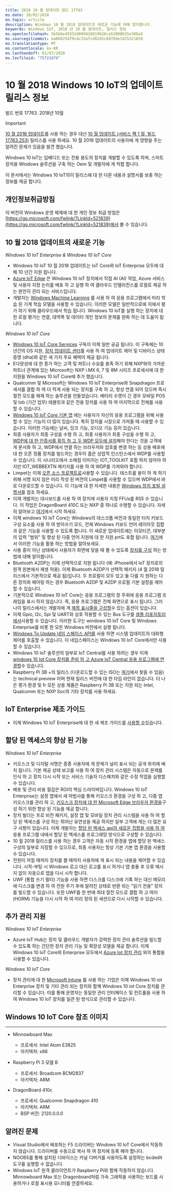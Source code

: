```yaml
---
title: 2018 10 월 업데이트-빌드 17763
ms.date: 10/02/2018
ms.topic: article
description: Windows 10 월 2018 업데이트의 새로운 기능에 대해 알아봅니다.
keywords: Windows IoT, 2018 년 10 월 업데이트, 릴리스 정보
ms.openlocfilehash: 5b5b6e45552d099426019626ca52000635e308a5
ms.sourcegitcommit: ea060254f9c4c25afcd0245c897b9e1425321859
ms.translationtype: MT
ms.contentlocale: ko-KR
ms.lasthandoff: 01/07/2020
ms.locfileid: "75721878"
---
```

# <a name="october-2018-update-release-notes-for-windows-10-iot"></a>10 월 2018 Windows 10 IoT의 업데이트 릴리스 정보
빌드 번호 17763. 2018년 10월

> [!IMPORTANT]
> [10 월 2018 업데이트](https://docs.microsoft.com/windows/iot-core/release-notes/commercial/october2018update)를 사용 하는 경우 대신 [10 월 업데이트 (서비스 팩 1 월, 빌드 17763.253)](https://docs.microsoft.com/windows/iot-core/release-notes/commercial/17763) 릴리스를 사용 하세요. 10 월 2018 업데이트의 사용자에 게 영향을 주는 알려진 문제가 있음을 발견 했습니다. 

Windows 10 IoT는 임베디드 또는 전용 용도의 장치를 개발할 수 있도록 하며, 스마트 장치용 Windows 솔루션을 구축 하는 Oem 및 개발자에 게 적합 합니다.

이 문서에서는 Windows 10 IoT의이 릴리스에 대 한 다른 내용과 설명서를 보충 하는 정보를 제공 합니다.

## <a name="privacy-statement"></a>개인정보취급방침

이 버전의 Windows 운영 체제에 대 한 개인 정보 취급 방침은 [https://go.microsoft.com/fwlink/?LinkId=521839](https://go.microsoft.com/fwlink/?LinkId=521839)에서 볼 수 있습니다.

## <a name="whats-new-in-october-2018-update"></a>10 월 2018 업데이트의 새로운 기능

_Windows 10 IoT Enterprise & Windows 10 IoT Core_
* Windows 10 IoT 10 월 2018 업데이트는 IoT Core와 IoT Enterprise 모두에 대해 10 년간 지원 됩니다.
* [Azure IoT Edge](https://docs.microsoft.com/azure/iot-edge/quickstart) 은 Windows 10 IoT 장치에서 직접 AI (AI) 작업, Azure 서비스 및 사용자 지정 논리를 배포 하 고 실행 하 여 클라우드 인텔리전스를 로컬로 제공 하는 완전히 관리 되는 서비스입니다.
* 개발자는 [Windows Machine Learning](https://docs.microsoft.com/windows/ai/) 를 사용 하 여 응용 프로그램에서 미리 학습 된 기계 학습 모델을 사용할 수 있습니다. 이러한 모델은 일반적으로에 지에서 평가 하기 위해 클라우드에서 학습 됩니다. Windows 10 IoT를 실행 하는 장치에 대 한 로컬 평가는 연결, 대역폭 및 데이터 개인 정보의 문제를 완화 하는 데 도움이 됩니다.  

_Windows 10 IoT Core_
* [Windows 10 IoT Core Services](https://docs.microsoft.com/windows-hardware/manufacture/iot/iotcoreservicesoverview) 구독이 이제 일반 공급 됩니다. 이 구독에는 10 년간의 OS 지원, [장치 업데이트 센터](https://docs.microsoft.com/windows-hardware/service/iot/using-device-update-center)를 사용 하 여 업데이트 제어 및 디바이스 상태 증명 (dha)와 같은 세 가지 주요 혜택이 제공 됩니다.
* E다양성에 대 한 증가 하는 고객 및 파트너 수요를 충족 하기 위해 NXP와의 가까운 파트너 관계에 있는 Microsoft는 NXP i.MX 6, 7 및 8M 시리즈 프로세서에 대 한 지원을 Windows 10 IoT Core에 추가 했습니다. 
* Qualcomm 및 Microsoft는 Windows 10 IoT Enterprise와 Snapdragon 프로세서를 결합 하 여 더 적게 사용 되는 장치를 구축 하 고, 항상 연결 되어 있으며 즉시 절전 모드를 해제 하는 솔루션을 만들었습니다. 배터리 수명이 긴 경우 모바일 POS 및 lob (기간 업무) 태블릿과 같은 전용 장치를 사용 하 여 마지막으로 전체를 사용할 수 있습니다. 
* [Windows 10 IoT Core 기본 앱](https://docs.microsoft.com/windows/iot-core/develop-your-app/iotcoredefaultapp) 에는 사용자가 자신의 응용 프로그램을 위해 사용할 수 있는 기능이 더 많이 있습니다. 특히 장치를 시장으로 가져올 때 사용할 수 있습니다. 이러한 기능에는 날씨, 잉크 기능, 오디오 기능 등이 있습니다. 
* 최종 사용자가 최종 구성을 수행 하 고, 최종 사용자가 최종 구성을 수행 하 고, [WDP에 대 한 인증서를 획득 하 고 두 WDP 모두에 설치](https://docs.microsoft.com/windows/uwp/debug-test-perf/device-portal-ssl)해야 한다는 것을 고객에 게 문서화 하 고, WDP에서 연결 하는 브라우저와 암호를 변경 하는 등 상용 배포에 대 한 오픈 정품 장치를 빌드하는 경우이 좁은 상업적 인스턴스에서 WDP를 사용할 수 있습니다. 이 시나리오에서 소매점 이미지는 IOT_TOOLKIT 포함 하지 않아야 하지만 IOT_WEBBEXTN 패키지를 사용 하 여 WDP를 가져와야 합니다. 
* Limpet는 이제 [오픈 소스 프로젝트로](https://github.com/ms-iot/azure-dm-client)사용할 수 있습니다. 테스트를 용이 하 게 하기 위해 서명 되지 않은 미리 작성 된 버전의 Limpet를 사용할 수 있으며 WDP에서 바로 다운로드할 수 있습니다. 이 기능에 대 한 자세한 내용은 [Windows 장치 포털 설명서](https://docs.microsoft.com/windows/iot-core/manage-your-device/deviceportal)를 참조 하세요.  
* 이제 개발자는 대시보드를 사용 하 여 장치에 사용자 지정 FFUs를 RS5 수 있습니다. 이 작업은 DragonBoard 410C 또는 NXP 중 하나로 수행할 수 있습니다. 자세히 알아보고 [여기](https://docs.microsoft.com/windows/iot-core/tutorials/quickstarter/devicesetup)에서 시작 하세요.
* 이제 windows 10 IoT Core는 Windows의 데스크톱 버전과 동일한 터치 키보드 구성 요소를 사용 하 여 받아쓰기 모드, 전체 Windows 키보드 언어 레이아웃 집합과 같은 기능을 사용할 수 있도록 합니다. 이 새로운 업데이트에는 이모티콘, 대부분의 입력 "범위" 및 향상 된 다중 언어 지원에 대 한 지원 prt도 포함 됩니다. [여기](https://docs.microsoft.com/windows/iot-core/develop-your-app/onscreenkeyboard)에서 이러한 기능을 활용 하는 방법을 알아보세요.
* 사용 중이 아닌 상태에서 사용자가 화면에 닿을 때 켤 수 있도록 [장치를 구성](https://docs.microsoft.com/windows/iot-core/learn-about-hardware/wakeontouch) 하는 방법에 대해 알아봅니다.
* Bluetooth A2DP는 이제 선택적으로 지원 됩니다 (예: iPhone에서 IoT 장치로의 원격 원본에서 재생 허용). 이제 Bluetooth A2DP가 선택적 패키지 (4 월 2018 릴리스에서 기본적으로 제공 됨)입니다. 두 프로필이 모두 있고 둘 다를 지 원하는 다른 장치와 페어링 하는 경우 Bluetooth A2DP 및 A2DP 프로필 기본 설정을 제어할 수 있습니다. 
* 기본적으로 Windows 10 IoT Core는 응용 프로그램의 창 주위에 응용 프로그램 프레임을 표시 하지 않습니다. 즉, 응용 프로그램은 전체 화면으로 표시 됩니다. 그러나이 릴리스에서는 개발자에 게 [제목 표시줄을 구성할](https://docs.microsoft.com/windows/iot-core/develop-your-app/signindialogtitlebars)수 있는 옵션이 있습니다.
* 이제 Gpio, I2c, Spi 및 UART와 상호 작용할 수 있는 Bus 도구를 [샘플 리포지토리에서](https://github.com/Microsoft/Windows-iotcore-samples/tree/master/BusTools)사용할 수 있습니다. 이러한 도구는 windows 10 IoT Core 및 Windows Enterprise를 비롯 한 모든 Windows 버전에서 실행 됩니다. 
* [Windows To Update 네임 스페이스 API를](https://docs.microsoft.com/uwp/api/windows.system.update) 사용 하면 시스템 업데이트의 대화형 제어를 호출할 수 있습니다. 이 네임스페이스는 Windows 10 IoT Core에서만 사용할 수 있습니다.
* Windows 10 IoT 솔루션의 일부로 IoT Central를 사용 하려는 경우 이제 [windows 10 Iot Core 장치를 준비 하 고 Azure IoT Central 응용 프로그램에 연결할](https://docs.microsoft.com/azure/iot-central/howto-connect-windowsiotcore)수 있습니다. 
* Raspberry Pi 3B +의 릴리스 (다운로드할 수 있는 ISO는 [여기](https://go.microsoft.com/fwlink/?LinkID=708576)에서 찾을 수 있음)는 technical preview 이며 현재 릴리스 버전에 대 한 타임 라인이 없습니다. 더 나은 평가 환경 및 fr 모든 상용 제품은 Raspberry Pi 3B 또는 지원 되는 Intel, Qualcomm 또는 NXP Soc의 기타 장치를 사용 하세요. 

## <a name="iot-enterprise-manufacturing-guide"></a>IoT Enterprise 제조 가이드

* 이제 Windows 10 IoT Enterprise에 대 한 새 제조 가이드를 [사용할 수](https://docs.microsoft.com/windows-hardware/manufacture/desktop/iot-ent-overview)있습니다. 

## <a name="improvements-in-assigned-access"></a>할당 된 액세스의 향상 된 기능 

_Windows 10 IoT Enterprise_

* 키오스크 및 디지털 서명은 종종 사용자에 게 문제가 널리 표시 되는 공개 위치에 배치 됩니다. 기본 제공 상태 보고를 사용 하 여 장치 관리 시스템은 자동으로 문제를 인식 하 고 장치 다시 시작 또는 서비스 기술자 디스패치와 같은 수정 작업을 실행할 수 있습니다. 
* 배포 및 관리 비용 절감은 ROI의 핵심 드라이버입니다. Windows 10 IoT Enterprise는 설정 앱에서 새 마법사를 통해 키오스크 환경을 구성 하 고, 다중 앱 키오스크를 관리 하 고, [키오스크 장치에 대 한 Microsoft Edge 브라우저 환경을](https://docs.microsoft.com/microsoft-edge/deploy/microsoft-edge-kiosk-mode-deploy)구성 하기 위한 향상 된 기능을 제공 합니다.
* 장치 빌더는 프로 비전 패키지, 설정 앱 및 모바일 장치 관리 시스템을 사용 하 여 할당 된 액세스를 구성 하는 뛰어난 유연성을 제공 하지만 일부 고객에 게는 더 많은 요구 사항이 있습니다. 이제 개발자는 [할당 된 액세스 api의 새로운 집합을 사용 하 여](https://docs.microsoft.com/uwp/api/windows.system.userprofile.assignedaccesssettings)응용 프로그램 내에서 할당 된 액세스를 프로그래밍 방식으로 구성할 수 있습니다.
* 10 월 2018 릴리스를 사용 하는 경우 고객은 자동 시작 환경을 앱에 할당 된 액세스 구성의 일부로 지정할 수 있으므로, 최종 사용자는 항상 기본 기본 앱 환경을 사용할 수 있습니다.
* 전원이 꺼질 때까지 장치를 켤 때까지 사용자에 게 표시 되는 내용을 제어할 수 있습니다. 시작-부팅 시 Windows 로고 대신 로고를 표시 하거나 앱 충돌 후 오류 메시지 없이 자동으로 앱을 다시 시작 합니다. 
* UWF (통합 쓰기 필터) 기능을 사용 하면 디스크를 디스크에 기록 하는 대신 메모리에 디스크를 변경 하 여 전원 주기 후에 알려진 상태로 반환 되는 "읽기 전용" 장치를 빌드할 수 있습니다. 또한 UWF를 한 번에 최대 절전 모드로 결합 하 고 여러 (HORM) 기능을 다시 시작 하 여 미리 정의 된 세션으로 다시 시작할 수 있습니다. 


## <a name="more-management-support"></a>추가 관리 지원

_Windows 10 IoT Enterprise_
* Azure IoT Hub는 장치 및 클라우드 개발자가 강력한 장치 관리 솔루션을 빌드할 수 있도록 하는 간단한 장치 관리 기능 및 확장성 모델을 제공 합니다. 이제 Windows 10 IoT Core와 Enterprise 모두에서 [Azure Iot 장치 관리](https://docs.microsoft.com/windows/iot-core/manage-your-device/azureiotdm) 와의 통합을 사용할 수 있습니다. 

_Windows 10 IoT Core_
* 장치 관리에 대 한 [Microsoft Intune](https://www.microsoft.com/cloud-platform/microsoft-intune) 를 사용 하는 기업은 이제 Windows 10 iot Enterprise 장치 및 기타 관리 되는 장치와 함께 Windows 10 iot Core 장치를 관리할 수 있습니다. 이를 통해 운영자는 동일한 관리 인터페이스 및 컨트롤을 사용 하 여 Windows 10 IoT 장치를 일관 된 방식으로 관리할 수 있습니다. 


## <a name="windows-10-iot-core-reference-images"></a>Windows 10 IoT Core 참조 이미지
___ 
* Minnowboard Max
  * 프로세서: Intel Atom E3825
  * 아키텍처: x86

* Raspberry Pi 3 모델 B
  * 프로세서: Broadcom BCM2837
  * 아키텍처: ARM

* DragonBoard 410c
  * 프로세서: Qualcomm Snapdragon 410
  * 아키텍처: ARM
  * BSP 버전: 2120.0.0.0


## <a name="known-issues"></a>알려진 문제
* Visual Studio에서 배포하는 F5 드라이버는 Windows 10 IoT Core에서 작동하지 않습니다. 드라이버를 수동으로 복사 하 여 장치에 등록 해야 합니다.
* NOOBS를 통해 설치된 디바이스는 커널 디버거를 사용하도록 설정하는 bcdedit 도구를 실행할 수 없습니다.
* Windows IoT 원격 클라이언트가 Raspberry Pi와 함께 작동하지 않습니다. Minnowboard Max 또는 Dragonboard처럼 가속 그래픽을 사용하는 보드를 사용하거나 로컬 표시용 모니터를 연결하세요.
